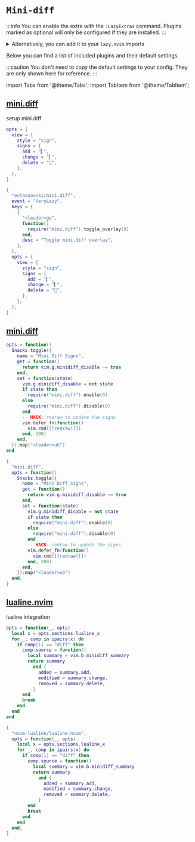 # `Mini-diff`

<!-- plugins:start -->

:::info
You can enable the extra with the `:LazyExtras` command.
Plugins marked as optional will only be configured if they are installed.
:::

<details>
<summary>Alternatively, you can add it to your <code>lazy.nvim</code> imports</summary>

```lua title="lua/config/lazy.lua" {4}
require("lazy").setup({
  spec = {
    { "LazyVim/LazyVim", import = "lazyvim.plugins" },
    { import = "lazyvim.plugins.extras.editor.mini-diff" },
    { import = "plugins" },
  },
})
```

</details>

Below you can find a list of included plugins and their default settings.

:::caution
You don't need to copy the default settings to your config.
They are only shown here for reference.
:::

import Tabs from '@theme/Tabs';
import TabItem from '@theme/TabItem';

## [mini.diff](https://github.com/echasnovski/mini.diff)

 setup mini.diff


<Tabs>

<TabItem value="opts" label="Options">

```lua
opts = {
  view = {
    style = "sign",
    signs = {
      add = "▎",
      change = "▎",
      delete = "",
    },
  },
}
```

</TabItem>


<TabItem value="code" label="Full Spec">

```lua
{
  "echasnovski/mini.diff",
  event = "VeryLazy",
  keys = {
    {
      "<leader>go",
      function()
        require("mini.diff").toggle_overlay(0)
      end,
      desc = "Toggle mini.diff overlay",
    },
  },
  opts = {
    view = {
      style = "sign",
      signs = {
        add = "▎",
        change = "▎",
        delete = "",
      },
    },
  },
}
```

</TabItem>

</Tabs>

## [mini.diff](https://github.com/echasnovski/mini.diff)

<Tabs>

<TabItem value="opts" label="Options">

```lua
opts = function()
  Snacks.toggle({
    name = "Mini Diff Signs",
    get = function()
      return vim.g.minidiff_disable ~= true
    end,
    set = function(state)
      vim.g.minidiff_disable = not state
      if state then
        require("mini.diff").enable(0)
      else
        require("mini.diff").disable(0)
      end
      -- HACK: redraw to update the signs
      vim.defer_fn(function()
        vim.cmd([[redraw!]])
      end, 200)
    end,
  }):map("<leader>uG")
end
```

</TabItem>


<TabItem value="code" label="Full Spec">

```lua
{
  "mini.diff",
  opts = function()
    Snacks.toggle({
      name = "Mini Diff Signs",
      get = function()
        return vim.g.minidiff_disable ~= true
      end,
      set = function(state)
        vim.g.minidiff_disable = not state
        if state then
          require("mini.diff").enable(0)
        else
          require("mini.diff").disable(0)
        end
        -- HACK: redraw to update the signs
        vim.defer_fn(function()
          vim.cmd([[redraw!]])
        end, 200)
      end,
    }):map("<leader>uG")
  end,
}
```

</TabItem>

</Tabs>

## [lualine.nvim](https://github.com/nvim-lualine/lualine.nvim)

 lualine integration


<Tabs>

<TabItem value="opts" label="Options">

```lua
opts = function(_, opts)
  local x = opts.sections.lualine_x
  for _, comp in ipairs(x) do
    if comp[1] == "diff" then
      comp.source = function()
        local summary = vim.b.minidiff_summary
        return summary
          and {
            added = summary.add,
            modified = summary.change,
            removed = summary.delete,
          }
      end
      break
    end
  end
end
```

</TabItem>


<TabItem value="code" label="Full Spec">

```lua
{
  "nvim-lualine/lualine.nvim",
  opts = function(_, opts)
    local x = opts.sections.lualine_x
    for _, comp in ipairs(x) do
      if comp[1] == "diff" then
        comp.source = function()
          local summary = vim.b.minidiff_summary
          return summary
            and {
              added = summary.add,
              modified = summary.change,
              removed = summary.delete,
            }
        end
        break
      end
    end
  end,
}
```

</TabItem>

</Tabs>

<!-- plugins:end -->
